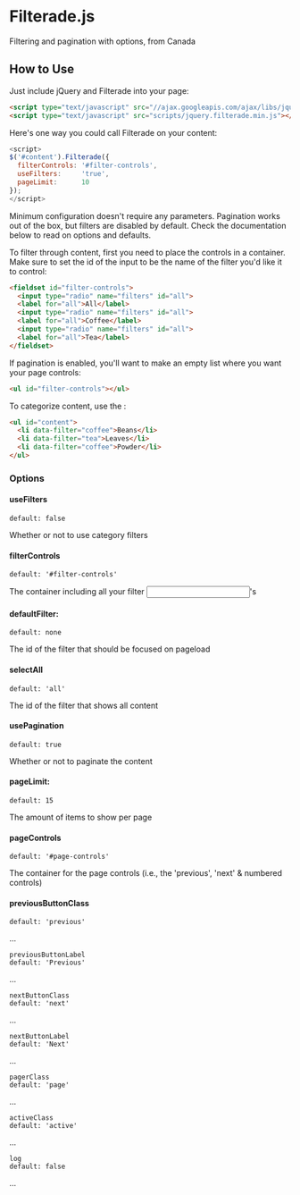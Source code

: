 # Filterade.js

Filtering and pagination with options, from Canada

## How to Use

Just include jQuery and Filterade into your page:

```html
<script type="text/javascript" src="//ajax.googleapis.com/ajax/libs/jquery/1.10.2/jquery.min.js"></script>
<script type="text/javascript" src="scripts/jquery.filterade.min.js"></script>
```

Here's one way you could call Filterade on your content:

```js
<script>
$('#content').Filterade({
  filterControls: '#filter-controls',
  useFilters:     'true',
  pageLimit:      10
});
</script>
```

Minimum configuration doesn't require any parameters. Pagination works out of the box, but filters are disabled by default. Check the documentation below to read on options and defaults.

To filter through content, first you need to place the controls in a container. Make sure to set the id of the input to be the name of the filter you'd like it to control:

```html
<fieldset id="filter-controls">
  <input type="radio" name="filters" id="all">
  <label for="all">All</label>
  <input type="radio" name="filters" id="all">
  <label for="all">Coffee</label>
  <input type="radio" name="filters" id="all">
  <label for="all">Tea</label>
</fieldset>
```

If pagination is enabled, you'll want to make an empty list where you want your page controls:

```html
<ul id="filter-controls"></ul>
```

To categorize content, use the :

```html
<ul id="content">
  <li data-filter="coffee">Beans</li>
  <li data-filter="tea">Leaves</li>
  <li data-filter="coffee">Powder</li>
</ul>
```

### Options


#### useFilters
```
default: false
```
Whether or not to use category filters

#### filterControls       
```
default: '#filter-controls'
```
The container including all your filter <input>'s

#### defaultFilter:        
```
default: none
```
The id of the filter that should be focused on pageload

#### selectAll
```
default: 'all'
```
The id of the filter that shows all content

#### usePagination
```
default: true
```
Whether or not to paginate the content

#### pageLimit:
```
default: 15
```
The amount of items to show per page

#### pageControls
```
default: '#page-controls'
```
The container for the page controls (i.e., the 'previous', 'next' &amp; numbered controls)

#### previousButtonClass
```
default: 'previous'
```
...

```
previousButtonLabel
default: 'Previous'
```
...

```
nextButtonClass
default: 'next'
```
...

```
nextButtonLabel
default: 'Next'
```
...

```
pagerClass
default: 'page'
```
...

```
activeClass
default: 'active' 
```
...

```
log
default: false
```
...
